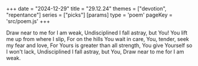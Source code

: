 +++
date = "2024-12-29"
title = "29.12.24"
themes = ["devotion", "repentance"]
series = ["picks"]
[params]
  type = 'poem'
  pageKey = 'src/poem.js'
+++

Draw near to me for I am weak,
Undisciplined I fall astray, but You!
You lift me up from where I slip,
For on the hills You wait in care,
You, tender, seek my fear and love,
For Yours is greater than all strength,
You give Yourself so I won't lack,
Undisciplined I fall astray, but You,
Draw near to me for I am weak.
